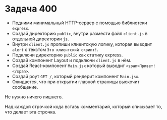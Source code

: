 # Задача 400

* Подними минимальный HTTP-сервер с помощью библиотеки `express`.
* Создай директорию `public`, внутри размести файл `client.js` в отдельной директории `js`.
* Внутри `client.js` пропиши клиентскую логику,
  которая выводит `alert` с текстом `Это клиентский скрипт!`.
* Подключи директорию `public` как статику express.
* Создай компонент Layout и подключи `client.js` в нём.
* Создай React-компонент `Main.jsx` который выводит `<span>Привет!</span>`.
* Создай роут `GET /`, который рендерит компонент `Main.jsx`.
* Ожидается, что при открытии главной страницы выскочит сообщение.

Не нужно ничего лишнего.

Над каждой строчкой кода вставь комментарий, который описывает то, что делает эта строчка.
